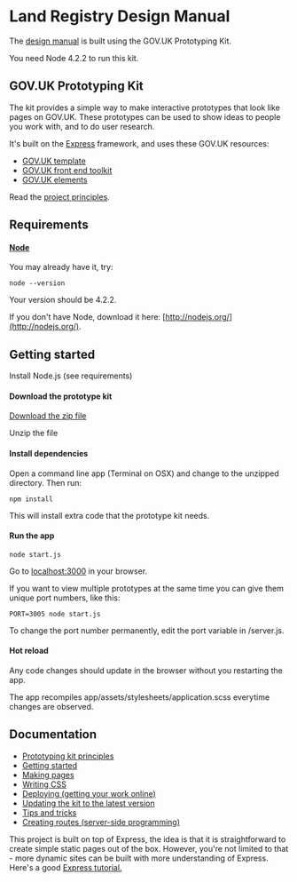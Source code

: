 # Land Registry Design Manual

The [design manual](http://design-manual.herokuapp.com/) is built using the GOV.UK Prototyping Kit.

You need Node 4.2.2 to run this kit.

## GOV.UK Prototyping Kit

The kit provides a simple way to make interactive prototypes that look like pages on GOV.UK. These prototypes can be used to show ideas to people you work with, and to do user research.

It's built on the [Express](http://expressjs.com/) framework, and uses these GOV.UK resources:

- [GOV.UK template](https://github.com/alphagov/govuk_template)
- [GOV.UK front end toolkit](https://github.com/alphagov/govuk_frontend_toolkit)
- [GOV.UK elements](https://github.com/alphagov/govuk_elements)

Read the [project principles](docs/principles.md).

## Requirements

#### [Node](http://nodejs.org/)

You may already have it, try:

```
node --version
```

Your version should be 4.2.2.

If you don't have Node, download it here: [http://nodejs.org/](http://nodejs.org/).

## Getting started

Install Node.js (see requirements)

#### Download the prototype kit

[Download the zip file](https://github.com/alphagov/govuk_prototype_kit/archive/master.zip)

Unzip the file

#### Install dependencies

Open a command line app (Terminal on OSX) and change to the unzipped directory. Then run:

```
npm install
```

This will install extra code that the prototype kit needs.

#### Run the app

```
node start.js
```

Go to [localhost:3000](http://localhost:3000) in your browser.

If you want to view multiple prototypes at the same time you can give them unique port numbers, like this:

```
PORT=3005 node start.js
```

To change the port number permanently, edit the port variable in /server.js. 

#### Hot reload

Any code changes should update in the browser without you restarting the app.

The app recompiles app/assets/stylesheets/application.scss everytime changes are observed.

## Documentation

- [Prototyping kit principles](docs/principles.md)
- [Getting started](docs/getting-started.md)
- [Making pages](docs/making-pages.md)
- [Writing CSS](docs/writing-css.md)
- [Deploying (getting your work online)](docs/deploying.md)
- [Updating the kit to the latest version](docs/updating-the-kit.md)
- [Tips and tricks](docs/tips-and-tricks.md)
- [Creating routes (server-side programming)](docs/creating-routes.md)

This project is built on top of Express, the idea is that it is straightforward to create simple static pages out of the box. However, you're not limited to that - more dynamic sites can be built with more understanding of Express. Here's a good [Express tutorial.](http://code.tutsplus.com/tutorials/introduction-to-express--net-33367)

